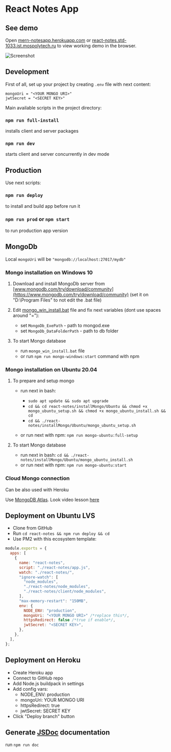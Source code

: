 # React Notes App

## See demo

Open [mern-notesapp.herokuapp.com](https://mern-notesapp.herokuapp.com/) or [react-notes.std-1033.ist.mospolytech.ru](http://react-notes.std-1033.ist.mospolytech.ru/) to view working demo in the browser.

![Screenshot](https://i.postimg.cc/bJDKyz3s/719.png)

## Development

First of all, set up your project by creating `.env` file with next content:

```env
mongoUri = "<YOUR MONGO URI>"
jwtSecret = "<SECRET KEY>"
```

Main available scripts in the project directory:

### `npm run full-install`

installs client and server packages

### `npm run dev`

starts client and server concurrently in dev mode

## Production

Use next scripts:

### `npm run deploy`

to install and build app before run it

### `npm run prod` or `npm start`

to run production app version

## MongoDb

Local `mongoUri` will be `"mongodb://localhost:27017/mydb"`

### Mongo installation on Windows 10

1. Download and install MongoDb server from [www.mongodb.com/try/download/community](https://www.mongodb.com/try/download/community) (set it on "D:\Program Files\" to not edit the .bat file)

2. Edit [mongo_win_install.bat](./installMongo/Windows/mongo_win_install.bat) file and fix next variables (dont use spaces around "="):

   - set `MongoDb_ExePath` - path to mongod.exe
   - set `MongoDb_DataFolderPath` - path to db folder

3. To start Mongo database

   - run `mongo_win_install.bat` file
   - or run `npm run mongo-windows:start` command with npm

### Mongo installation on Ubuntu 20.04

1. To prepare and setup mongo

   - run next in bash:

     - `sudo apt update && sudo apt upgrade`
     - `cd && cd react-notes/installMongo/Ubuntu && chmod +x mongo_ubuntu_setup.sh && chmod +x mongo_ubuntu_install.sh && cd`
     - `cd && ./react-notes/installMongo/Ubuntu/mongo_ubuntu_setup.sh`

   - or run next with npm: `npm run mongo-ubuntu:full-setup`

2. To start Mongo database

   - run next in bash: `cd && ./react-notes/installMongo/Ubuntu/mongo_ubuntu_install.sh`
   - or run next with npm: `npm run mongo-ubuntu:start`

### Cloud Mongo connection

Can be also used with Heroku

Use [MongoDB Atlas](https://www.mongodb.com/cloud/atlas). Look video lesson [here](https://youtu.be/mTS0DH3lMNs)

## Deployment on Ubuntu LVS

- Clone from GitHub
- Run `cd react-notes && npm run deploy && cd`
- Use PM2 with this ecosystem template:

```js
module.exports = {
  apps: [
    {
      name: "react-notes",
      script: "./react-notes/app.js",
      watch: "./react-notes/",
      "ignore-watch": [
        "node_modules",
        "./react-notes/node_modules",
        "./react-notes/client/node_modules",
      ],
      "max-memory-restart": "150MB",
      env: {
        NODE_ENV: "production",
        mongoUri: "<YOUR MONGO URI>" /*replace this*/,
        httpsRedirect: false /*true if enable*/,
        jwtSecret: "<SECRET KEY>",
      },
    },
  ],
};
```

## Deployment on Heroku

- Create Heroku app
- Connect to GitHub repo
- Add Node.js buildpack in settings
- Add config vars:
  - NODE_ENV: production
  - mongoUri: YOUR MONGO URI
  - httpsRedirect: true
  - jwtSecret: SECRET KEY
- Click "Deploy branch" button

## Generate [JSDoc](https://jsdoc.app/) documentation

run `npm run doc`
